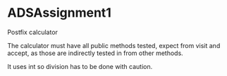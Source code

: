 # ADSAssignment1

Postfix calculator

The calculator must have all public methods tested, expect from visit and accept, as those are indirectly tested in from other methods.

It uses int so division has to be done with caution.
